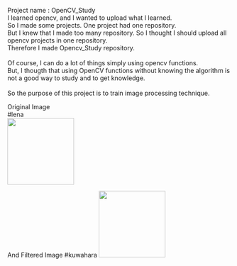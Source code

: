 Project name : OpenCV_Study <br>
I learned opencv, and I wanted to upload what I learned.<br>
So I made some projects. One project had one repository.<br>
But I knew that I made too many repository. So I thought I should upload all opencv projects in one repository. <br>
Therefore I made Opencv_Study repository.  <br>
<br>
Of course, I can do a lot of things simply using opencv functions.  <br>
But, I thougth that using OpenCV functions without knowing the algorithm is not a good way to study and to get knowledge. <br>
<br>
So the purpose of this project is to train image processing technique.
<br>

Original Image <br>
#lena<br>
<img src="https://github.com/MiloSi/OpenCV_Study/blob/master/kuwahara_filter/lena.jpg" width="150" height="150"> <br>

And Filtered Image
#kuwahara
<img src="https://github.com/MiloSi/OpenCV_Study/blob/master/kuwahara_filter/kuwahara.jpg" width="150" height="150"> <br>


